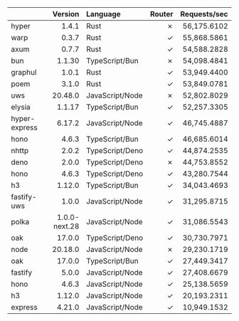 | | Version | Language | Router | Requests/sec |
| :- | -: | :- | -: | -: |
| hyper | 1.4.1 | Rust | ✗ | 56,175.6102 |
| warp | 0.3.7 | Rust | ✓ | 55,868.5861 |
| axum | 0.7.7 | Rust | ✓ | 54,588.2828 |
| bun | 1.1.30 | TypeScript/Bun | ✗ | 54,098.4841 |
| graphul | 1.0.1 | Rust | ✓ | 53,949.4400 |
| poem | 3.1.0 | Rust | ✓ | 53,849.0781 |
| uws | 20.48.0 | JavaScript/Node | ✗ | 52,802.8029 |
| elysia | 1.1.17 | TypeScript/Bun | ✓ | 52,257.3305 |
| hyper-express | 6.17.2 | JavaScript/Node | ✓ | 46,745.4887 |
| hono | 4.6.3 | TypeScript/Bun | ✓ | 46,685.6014 |
| nhttp | 2.0.2 | TypeScript/Deno | ✓ | 44,874.2535 |
| deno | 2.0.0 | TypeScript/Deno | ✗ | 44,753.8552 |
| hono | 4.6.3 | TypeScript/Deno | ✓ | 43,280.7544 |
| h3 | 1.12.0 | TypeScript/Bun | ✓ | 34,043.4693 |
| fastify-uws | 1.0.0 | JavaScript/Node | ✓ | 31,295.8715 |
| polka | 1.0.0-next.28 | JavaScript/Node | ✓ | 31,086.5543 |
| oak | 17.0.0 | TypeScript/Deno | ✓ | 30,730.7971 |
| node | 20.18.0 | JavaScript/Node | ✗ | 29,230.1719 |
| oak | 17.0.0 | TypeScript/Bun | ✓ | 27,449.3417 |
| fastify | 5.0.0 | JavaScript/Node | ✓ | 27,408.6679 |
| hono | 4.6.3 | JavaScript/Node | ✓ | 25,138.5659 |
| h3 | 1.12.0 | JavaScript/Node | ✓ | 20,193.2311 |
| express | 4.21.0 | JavaScript/Node | ✓ | 10,949.1532 |
